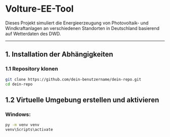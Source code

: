 # Volture-EE-Tool

Dieses Projekt simuliert die Energieerzeugung von Photovoltaik- und Windkraftanlagen an verschiedenen Standorten in Deutschland basierend auf Wetterdaten des DWD.

---

## 1. Installation der Abhängigkeiten

### 1.1 Repository klonen

```bash
git clone https://github.com/dein-benutzername/dein-repo.git
cd dein-repo
```
## 1.2 Virtuelle Umgebung erstellen und aktivieren

### Windows:

```bash
py -m venv venv
venv\Scripts\activate
```
